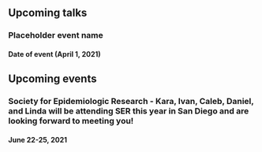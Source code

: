 ## Upcoming talks

### Placeholder event name
#### Date of event (April 1, 2021)


## Upcoming events

### Society for Epidemiologic Research - Kara, Ivan, Caleb, Daniel, and Linda will be attending SER this year in San Diego and are looking forward to meeting you!
#### June 22-25, 2021
